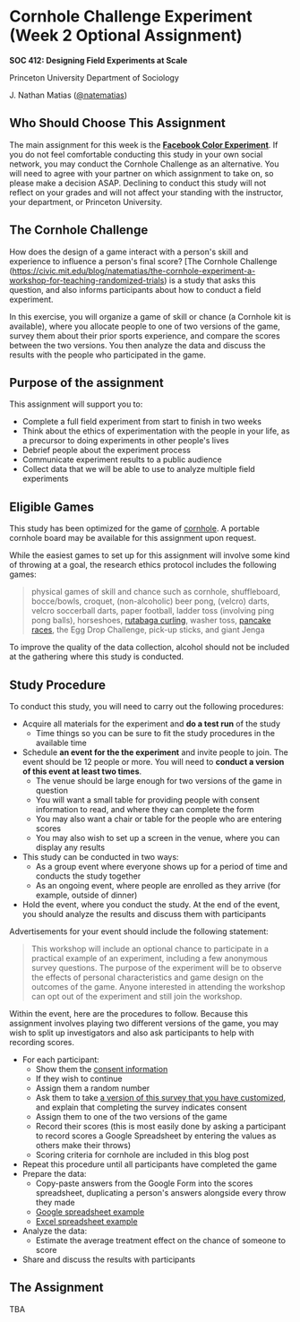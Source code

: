 # Cornhole Challenge Experiment (Week 2 Optional Assignment)

**SOC 412: Designing Field Experiments at Scale**

Princeton University Department of Sociology

J. Nathan Matias ([@natematias](https://twitter.com/natematias))

## Who Should Choose This Assignment
The main assignment for this week is the **[Facebook Color Experiment](../2-facebook-color/)**.  If you do not feel comfortable conducting this study in your own social network, you may conduct the Cornhole Challenge as an alternative. You will need to agree with your partner on which assignment to take on, so please make a decision ASAP. Declining to conduct this study will not reflect on your grades and will not affect your standing with the instructor, your department, or Princeton University.

## The Cornhole Challenge

How does the design of a game interact with a person's skill and experience to influence a person's final score? [The Cornhole Challenge (https://civic.mit.edu/blog/natematias/the-cornhole-experiment-a-workshop-for-teaching-randomized-trials) is a study that asks this question, and also informs participants about how to conduct a field experiment.

In this exercise, you will organize a game of skill or chance (a Cornhole kit is available), where you allocate people to one of two versions of the game, survey them about their prior sports experience, and compare the scores between the two versions. You then analyze the data and discuss the results with the people who participated in the game.

## Purpose of the assignment
This assignment will support you to:

* Complete a full field experiment from start to finish in two weeks
* Think about the ethics of experimentation with the people in your life, as a precursor to doing experiments in other people's lives
* Debrief people about the experiment process
* Communicate experiment results to a public audience
* Collect data that we will be able to use to analyze multiple field experiments

## Eligible Games
This study has been optimized for the game of [cornhole](https://en.wikipedia.org/wiki/Cornhole). A portable cornhole board may be available for this assignment upon request.

While the easiest games to set up for this assignment will involve some kind of throwing at a goal, the research ethics protocol includes the following games: 

> physical games of skill and chance such as cornhole, shuffleboard, bocce/bowls, croquet, (non-alcoholic) beer pong, (velcro) darts, velcro soccerball darts, paper football, ladder toss (involving ping pong balls), horseshoes, [rutabaga curling](http://www.rutabagacurl.com/), washer toss, [pancake races](https://www.youtube.com/watch?v=jxAICVug-54), the Egg Drop Challenge, pick-up sticks, and giant Jenga

To improve the quality of the data collection, alcohol should not be included at the gathering where this study is conducted.

## Study Procedure
To conduct this study, you will need to carry out the following procedures:

* Acquire all materials for the experiment and **do a test run** of the study
  * Time things so you can be sure to fit the study procedures in the available time
* Schedule **an event for the the experiment** and invite people to join. The event should be 12 people or more. You will need to **conduct a version of this event at least two times**.
  * The venue should be large enough for two versions of the game in question
  * You will want a small table for providing people with consent information to read, and where they can complete the form
  * You may also want a chair or table for the people who are entering scores
  * You may also wish to set up a screen in the venue, where you can display any results 
* This study can be conducted in two ways:
  * As a group event where everyone shows up for a period of time and conducts the study together
  * As an ongoing event, where people are enrolled as they arrive (for example, outside of dinner)
* Hold the event, where you conduct the study. At the end of the event, you should analyze the results and discuss them with participants

Advertisements for your event should include the following statement:

> This workshop will include an optional chance to participate in a practical example of an experiment, including a few anonymous survey questions. The purpose of the experiment will be to observe the effects of personal characteristics and game design on the outcomes of the game. Anyone interested in attending the workshop can opt out of the experiment and still join the workshop.

Within the event, here are the procedures to follow. Because this assignment involves playing two different versions of the game, you may wish to split up investigators and also ask participants to help with recording scores.

* For each participant:
  * Show them the [consent information](CONSENT.md) 
  * If they wish to continue
   * Assign them a random number
   * Ask them to take [a version of this survey that you have customized](https://goo.gl/forms/VTmg4HWL58zVWFGn1), and explain that completing the survey indicates consent
  * Assign them to one of the two versions of the game
  * Record their scores (this is most easily done by asking a participant to record scores a Google Spreadsheet by entering the values as others make their throws)
   * Scoring criteria for cornhole are included in this blog post 
* Repeat this procedure until all participants have completed the game
* Prepare the data:
  * Copy-paste answers from the Google Form into the scores spreadsheet, duplicating a person's answers alongside every throw they made
   * [Google spreadsheet example](https://docs.google.com/spreadsheets/d/17ZT7xQfjl9XKXt_Ixt6bIVKkW_BocSiqM6lOJj8iJdc/edit?usp=sharing)
   * [Excel spreadsheet example](Cornhole-Challenge-RCT-Example-Spreadsheet.xlsx)
* Analyze the data:
  * Estimate the average treatment effect on the chance of someone to score
* Share and discuss the results with participants

## The Assignment
TBA


